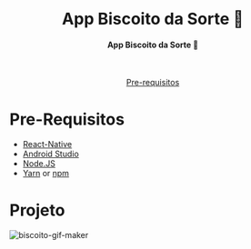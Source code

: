 <h1 align="center">
  <br>
  <br>
  App Biscoito da Sorte 🥠
</h1>

<h4 align="center">
    App Biscoito da Sorte 🥠
</h4>


<br/>

<p align="center">
  <a href="#Pre-Requisitos">Pre-requisitos</a> 
</p>

# Pre-Requisitos

* [React-Native](https://reactnative.dev/)
* [Android Studio](https://developer.android.com/studio) 
* [Node.JS](https://nodejs.org/)
* [Yarn](https://classic.yarnpkg.com/) or [npm](https://www.npmjs.com/get-npm)


# Projeto
![biscoito-gif-maker](https://user-images.githubusercontent.com/73802190/156209593-87c3d65b-38f9-4657-8095-f5ca70e2b7bb.gif)
